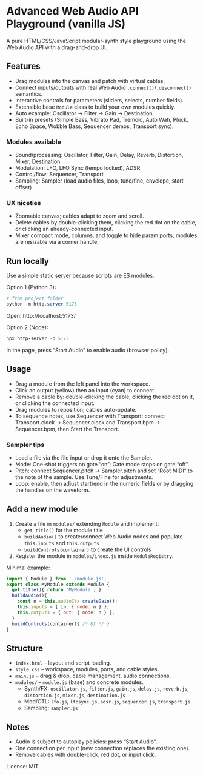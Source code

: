 # Advanced Web Audio API Playground (vanilla JS)

A pure HTML/CSS/JavaScript modular-synth style playground using the Web Audio API with a drag-and-drop UI.

## Features
- Drag modules into the canvas and patch with virtual cables.
- Connect inputs/outputs with real Web Audio `.connect()`/`.disconnect()` semantics.
- Interactive controls for parameters (sliders, selects, number fields).
- Extensible base `Module` class to build your own modules quickly.
- Auto example: Oscillator → Filter → Gain → Destination.
- Built-in presets (Simple Bass, Vibrato Pad, Tremolo, Auto Wah, Pluck, Echo Space, Wobble Bass, Sequencer demos, Transport sync).

### Modules available
- Sound/processing: Oscillator, Filter, Gain, Delay, Reverb, Distortion, Mixer, Destination
- Modulation: LFO, LFO Sync (tempo locked), ADSR
- Control/flow: Sequencer, Transport
- Sampling: Sampler (load audio files, loop, tune/fine, envelope, start offset)

### UX niceties
- Zoomable canvas; cables adapt to zoom and scroll.
- Delete cables by double-clicking them, clicking the red dot on the cable, or clicking an already-connected input.
- Mixer compact mode, columns, and toggle to hide param ports; modules are resizable via a corner handle.

## Run locally
Use a simple static server because scripts are ES modules.

Option 1 (Python 3):
```powershell
# from project folder
python -m http.server 5173
```
Open: http://localhost:5173/

Option 2 (Node):
```powershell
npx http-server -p 5173
```

In the page, press “Start Audio” to enable audio (browser policy).

## Usage
- Drag a module from the left panel into the workspace.
- Click an output (yellow) then an input (cyan) to connect.
- Remove a cable by: double-clicking the cable, clicking the red dot on it, or clicking the connected input.
- Drag modules to reposition; cables auto-update.
- To sequence notes, use Sequencer with Transport: connect Transport.clock → Sequencer.clock and Transport.bpm → Sequencer.bpm, then Start the Transport.

### Sampler tips
- Load a file via the file input or drop it onto the Sampler.
- Mode: One-shot triggers on gate “on”; Gate mode stops on gate “off”.
- Pitch: connect Sequencer.pitch → Sampler.pitch and set “Root MIDI” to the note of the sample. Use Tune/Fine for adjustments.
- Loop: enable, then adjust start/end in the numeric fields or by dragging the handles on the waveform.

## Add a new module
1. Create a file in `modules/` extending `Module` and implement:
   - `get title()` for the module title
   - `buildAudio()` to create/connect Web Audio nodes and populate `this.inputs` and `this.outputs`
   - `buildControls(container)` to create the UI controls
2. Register the module in `modules/index.js` inside `ModuleRegistry`.

Minimal example:
```js
import { Module } from './module.js';
export class MyModule extends Module {
  get title(){ return 'MyModule'; }
  buildAudio(){
    const n = this.audioCtx.createGain();
    this.inputs = { in: { node: n } };
    this.outputs = { out: { node: n } };
  }
  buildControls(container){ /* UI */ }
}
```

## Structure
- `index.html` – layout and script loading.
- `style.css` – workspace, modules, ports, and cable styles.
- `main.js` – drag & drop, cable management, audio connections.
- `modules/` – `module.js` (base) and concrete modules.
  - Synth/FX: `oscillator.js`, `filter.js`, `gain.js`, `delay.js`, `reverb.js`, `distortion.js`, `mixer.js`, `destination.js`
  - Mod/CTL: `lfo.js`, `lfosync.js`, `adsr.js`, `sequencer.js`, `transport.js`
  - Sampling: `sampler.js`

## Notes
- Audio is subject to autoplay policies: press “Start Audio”.
- One connection per input (new connection replaces the existing one).
- Remove cables with double-click, red dot, or input click.

License: MIT